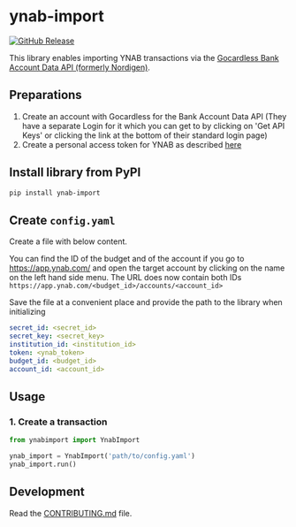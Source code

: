# ynab-import

[![GitHub Release](https://img.shields.io/github/release/dnbasta/ynab-import?style=flat)]() 

This library enables importing YNAB transactions via the 
[Gocardless Bank Account Data API (formerly Nordigen)](https://gocardless.com/bank-account-data/).

## Preparations
1. Create an account with Gocardless for the Bank Account Data API (They have a separate Login for it which you can 
get to by clicking on 'Get API Keys' or clicking the link at the bottom of their standard login page)
2. Create a personal access token for YNAB as described [here](https://api.ynab.com/)

## Install library from PyPI

```bash
pip install ynab-import
```

## Create `config.yaml`
Create a file with below content. 

You can find the ID of the budget and of the account if you go to https://app.ynab.com/ and open the target account by
clicking on the name on the left hand side menu. The URL does now contain both IDs 
`https://app.ynab.com/<budget_id>/accounts/<account_id>`

Save the file at a convenient place and provide the path to the library when initializing
```yaml
secret_id: <secret_id>
secret_key: <secret_key>
institution_id: <institution_id>
token: <ynab_token>
budget_id: <budget_id>
account_id: <account_id>
```

## Usage
### 1. Create a transaction

```py
from ynabimport import YnabImport

ynab_import = YnabImport('path/to/config.yaml')
ynab_import.run()
```
## Development

Read the [CONTRIBUTING.md](CONTRIBUTING.md) file.
